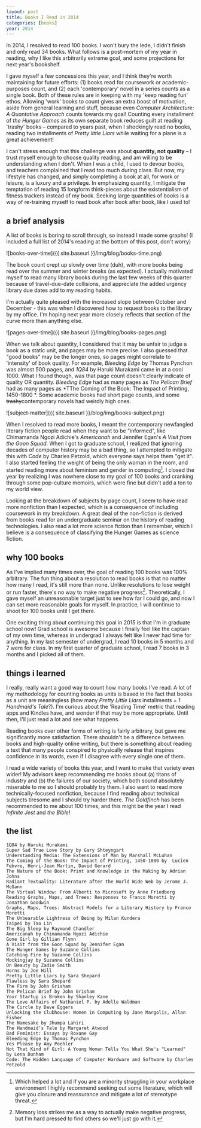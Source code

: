 ```yaml
---
layout: post
title: Books I Read in 2014
categories: [books]
year: 2014
---
```


In 2014, I resolved to read 100 books. I won't bury the lede, I didn't finish and only read 34 books. What follows is a post-mortem of my year in reading, why I like this arbitrarily extreme goal, and some projections for next year's bookshelf. 

I gave myself a few concessions this year, and I think they're worth maintaining for future efforts: (1) books read for coursework or academic-purposes count, and (2) each 'contemporary' novel in a series counts as a single book. Both of these rules are in keeping with my 'keep reading fun' ethos. Allowing 'work' books to count gives an extra boost of motivation, aside from general learning and stuff, because even *Computer Architecture: A Quantative Approach* counts towards my goal! Counting every installment of *the Hunger Games* as its own separate book reduces guilt at reading 'trashy' books – compared to years past, when I shockingly read no books, reading two installments of *Pretty little Liars* while waiting for a plane is a great achievement!

I can't stress enough that this challenge was about **quantity, not quality** – I trust myself enough to choose quality reading, and am willing to be understanding when I don't. When I was a child, I used to devour books, and teachers complained that I read too much during class. But now, my lifestyle has changed, and simply completing a book at all, for work or leisure, is a luxury and a privilege. In emphasizing quantity, I mitigate the temptation of reading 15 longform think-pieces about the existentialism of fitness trackers instead of my book. Seeking large quantities of books is a way of re-training myself to read book after book after book, like I used to!

## a brief analysis

A list of books is boring to scroll through, so instead I made some graphs! (I included a full list of 2014's reading at the bottom of this post, don't worry)

![books-over-time]({{ site.baseurl }}/img/blog/books-time.png)

The book count crept up slowly over time (duh), with more books being read over the summer and winter breaks (as expected). I actually motivated myself to read many library books during the last few weeks of this quarter because of travel-due-date collisions, and appreciate the added urgency library due dates add to my reading habits.

I'm actually quite pleased with the increased slope between October and December - this was when I discovered how to request books to the library by my office. I'm hoping next year more closely reflects that section of the curve more than anything else.

![pages-over-time]({{ site.baseurl }}/img/blog/books-pages.png)

When we talk about quantity, I considered that it may be unfair to judge a book as a static unit, and pages may be more precise. I also guessed that "good books" may be the longer ones, so pages might correlate to 'intensity' of book quality. For example, *Bleeding Edge* by Thomas Pynchon was almost 500 pages, and *1Q84* by Haruki Murakami came in at a cool 1000. What I found though, was that page count doesn't clearly indicate of quality OR quantity. *Bleeding Edge* had as many pages as *The Pelican Brief* had as many pages as *TThe Coming of the Book: The Impact of Printing, 1450-1800 *. Some academic books had short page counts, and some <s>trashy</s>contemporary novels had weirdly high ones. 

![subject-matter]({{ site.baseurl }}/blog/img/books-subject.png)

When I resolved to read more books, I meant the contemporary newfangled literary fiction people read when they want to be "informed", like Chimamanda Ngozi Adichie's *Americanah* and Jennifer Egan's *A Visit from the Goon Squad*. When I got to graduate school, I realized that ignoring decades of computer history may be a bad thing, so I attempted to mitigate this with *Code* by Charles Petzold, which everyone says helps them "get it". I also started feeling the weight of being the only woman in the room, and started reading more about feminism and gender in computing[^1]. I closed the year by realizing I was nowhere close to my goal of 100 books and cranking through some pop-culture memoirs, which were fine but didn't add a ton to my world view.

[^1]: Which helped a lot and if you are a minority struggling in your workplace environment I highly recommend seeking out some literature, which will give you closure and reassurance and mitigate a lot of stereotype threat.

Looking at the breakdown of subjects by page count, I seem to have read more nonfiction than I expected, which is a consequence of including coursework in my breakdown. A great deal of the non-fiction is derived from books read for an undergraduate seminar on the history of reading technologies. I also read a lot more science fiction than I remember, which I believe is a consequence of classifying the Hunger Games as science fiction.

## why 100 books

As I've implied many times over, the goal of reading 100 books was 100% arbitrary. The fun thing about a resolution to read books is that no matter how many I read, it's still more than none. Unlike resolutions to lose weight or run faster, there's no way to make negative progress[^2]. Theoretically, I gave myself an unreasonable target just to see how far I could go, and now I can set more reasonable goals for myself. In practice, I will continue to shoot for 100 books until I get there.

[^2]: Memory loss strikes me as a way to actually make negative progress, but I'm hard pressed to find others so we'll just go with it. 

One exciting thing about continuing this goal in 2015 is that I'm in graduate school now! Grad school is awesome because I finally feel like the captain of my own time, whereas in undergrad I always felt like I never had time for anything. In my last semester of undergrad, I read 10 books in 5 months and 7 were for class. In my first quarter of graduate school, I read 7 books in 3 months and I picked all of them. 

## things i learned

I really, really want a good way to count how many books I've read. A lot of my methodology for counting books as units is based in the fact that books as a unit are meaningless (how many *Pretty Little Liars* installments = 1 *Handmaid's Tale*?). I'm curious about the 'Reading Time' metric that reading apps and Kindles have, and wonder if that may be more appropriate. Until then, I'll just read a lot and see what happens.

Reading books over other forms of writing is fairly arbitrary, but gave me significantly more satisfaction. There shouldn't be a difference between books and high-quality online writing, but there is something about reading a text that many people conspired to physically release that inspires confidence in its words, even if I disagree with every single one of them.

I read a wide variety of books this year, and I want to make that variety even wider! My advisors keep recommending me books about (a) titans of industry and (b) the failures of our society, which both sound absolutely miserable to me so I should probably try them. I also want to read more technically-focused nonfiction, because I find reading about technical subjects tiresome and I should try harder there. *The Goldfinch* has been recommended to me about 100 times, and this might be the year I read *Infinite Jest* and *the Bible*! 

## the list

	1Q84 by Haruki Murakami
	Super Sad True Love Story by Gary Shteyngart
	Understanding Media: The Extensions of Man by Marshall McLuhan
	The Coming of the Book: The Impact of Printing, 1450-1800 by  Lucien Febvre, Henri-Jean Martin, David Gerard
	The Nature of the Book: Print and Knowledge in the Making by Adrian Johns
	Radiant Textuality: Literature after the World Wide Web by Jerome J. McGann
	The Virtual Window: From Alberti to Microsoft by Anne Friedberg
	Reading Graphs, Maps, and Trees: Responses to Franco Moretti by Jonathan Goodwin
	Graphs, Maps, Trees: Abstract Models for a Literary History by Franco Moretti
	The Unbearable Lightness of Being by Milan Kundera
	Taipei by Tao Lin
	The Big Sleep by Raymond Chandler
	Americanah by Chimamanda Ngozi Adichie
	Gone Girl by Gillian Flynn
	A Visit from the Goon Squad by Jennifer Egan
	The Hunger Games by Suzanne Collins
	Catching Fire by Suzanne Collins
	Mockingjay by Suzanne Collins
	On Beauty by Zadie Smith
	Horns by Joe Hill
	Pretty Little Liars by Sara Shepard
	Flawless by Sara Shepard
	The Firm by John Grisham
	The Pelican Brief by John Grisham
    Your Startup is Broken by Shanley Kane
	The Love Affairs of Nathaniel P. by Adelle Waldman
	The Circle by Dave Eggers
	Unlocking the Clubhouse: Women in Computing by Jane Margolis, Allan Fisher
	The Namesake by Jhumpa Lahiri
	The Handmaid’s Tale by Margaret Atwood
	Bad Feminist: Essays by Roxane Gay
	Bleeding Edge by Thomas Pynchon
	Yes Please by Amy Poehler
	Not That Kind of Girl: A Young Woman Tells You What She's "Learned"  by Lena Dunham
	Code: The Hidden Language of Computer Hardware and Software by Charles Petzold
